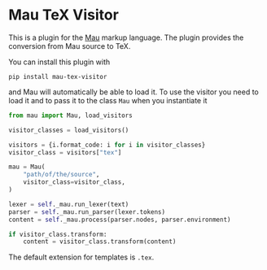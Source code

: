 # Mau TeX Visitor

This is a plugin for the [Mau](https://github.com/Project-Mau/mau) markup language. The plugin provides the conversion from Mau source to TeX.

You can install this plugin with

```
pip install mau-tex-visitor
```

and Mau will automatically be able to load it. To use the visitor you need to load it and to pass it to the class `Mau` when you instantiate it

``` python
from mau import Mau, load_visitors

visitor_classes = load_visitors()

visitors = {i.format_code: i for i in visitor_classes}
visitor_class = visitors["tex"]

mau = Mau(
    "path/of/the/source",
    visitor_class=visitor_class,
)

lexer = self._mau.run_lexer(text)
parser = self._mau.run_parser(lexer.tokens)
content = self._mau.process(parser.nodes, parser.environment)

if visitor_class.transform:
    content = visitor_class.transform(content)
```

The default extension for templates is `.tex`.

